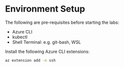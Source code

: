 # Environment Setup

The following are pre-requisites before starting the labs:

* Azure CLI
* kubectl
* Shell Terminal: e.g. git-bash, WSL

Install the following Azure CLI extensions:

```bash
az extension add -n ssh
```
